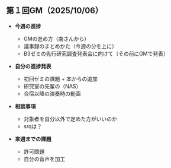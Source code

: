 ## 第１回GM（2025/10/06）
- **今週の進捗**
  - GMの進め方（南さんから）
  - 議事録のまとめかた（今週の分を上に）
  - B3ゼミの先行研究調査発表会に向けて（その前にGMで発表）
- **自分の進捗発表**
  - 初回ゼミの課題 + 本からの追加
  - 研究室の先輩の（NAS）
  - 合宿以降の演奏時の動画
- **相談事項**
  - 対象者を自分以外で定めた方がいいのか
  - srqは？
 
- **来週までの課題**
  - 許可問題
  - 自分の音声を加工
